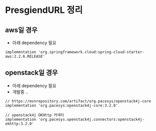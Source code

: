 # PresgiendURL 정리
## aws일 경우
- 아래 dependency 필요
```
implementation 'org.springframework.cloud:spring-cloud-starter-aws:2.2.6.RELEASE'
```

## openstack일 경우
- 아래 dependency 필요
- 개발중 ..
```
// https://mvnrepository.com/artifact/org.pacesys/openstack4j-core
implementation 'org.pacesys:openstack4j-core:3.2.0'

// openstack4j OKHttp 커넥터
implementation 'org.pacesys.openstack4j.connectors:openstack4j-okhttp:3.2.0'
```
